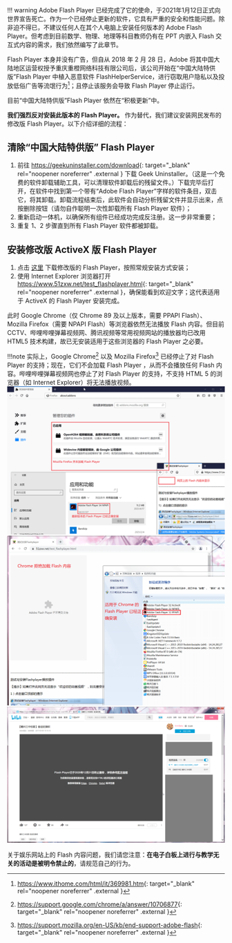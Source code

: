 !!! warning
	Adobe Flash Player 已经完成了它的使命，于2021年1月12日正式向世界宣告死亡。作为一个已经停止更新的软件，它具有严重的安全和性能问题。除非迫不得已，不建议任何人在其个人电脑上安装任何版本的 Adobe Flash Player。但考虑到目前数学、物理、地理等科目教师仍有在 PPT 内嵌入 Flash 交互式内容的需求，我们依然编写了此章节。

<!-- 众所周知，中国大陆并不属于肮脏的、资本主义当道的世界。 -->
Flash Player 本身并没有广告，但自从 2018 年 2 月 28 日，Adobe 将其中国大陆地区运营权授予重庆重橙网络科技有限公司后，该公司开始在“中国大陆特供版”Flash Player 中植入恶意软件 FlashHelperService，进行窃取用户隐私以及投放低俗广告等流氓行为[^1]；且停止该服务会导致 Flash Player 停止运行。

目前“中国大陆特供版”Flash Player 依然在“积极更新”中。

**我们强烈反对安装此版本的 Flash Player。** 作为替代，我们建议安装网民发布的修改版 Flash Player。以下介绍详细的流程：

## 清除“中国大陆特供版” Flash Player
1. 前往 <https://geekuninstaller.com/download>{: target="_blank" rel="noopener noreferrer" .external } 下载 Geek Uninstaller。（这是一个免费的软件卸载辅助工具，可以清理软件卸载后的残留文件。）下载完毕后打开，在软件中找到第一个带有“Adobe Flash Player”字样的软件条目，双击它，将其卸载。卸载流程结束后，此软件会自动分析残留文件并显示出来，点按删除按钮（请勿自作聪明一次性卸载所有 Flash Player 软件）；
2. 重新启动一体机，以确保所有组件已经成功完成反注册。这一步非常重要；
3. 重复 1、2 步骤直到所有 Flash Player 软件都被卸载。

## 安装修改版 ActiveX 版 Flash Player
1. 点击 [这里](#) 下载修改版的 Flash Player，按照常规安装方式安装；
2. 使用 Internet Explorer 浏览器打开 <https://www.51zxw.net/test_flashplayer.html>{: target="_blank" rel="noopener noreferrer" .external }，确保能看到欢迎文字；这代表适用于 ActiveX 的 Flash Player 安装完成。

此时 Google Chrome（仅 Chrome 89 及以上版本，需要 PPAPI Flash）、Mozilla Firefox（需要 NPAPI Flash）等浏览器依然无法播放 Flash 内容。但目前 CCTV、哔哩哔哩弹幕视频网、腾讯视频等常用视频网站的播放器均已改用 HTML5 技术构建，故已无安装适用于这些浏览器的 Flash Player 之必要。

!!!note
	实际上，Google Chrome[^2] 以及 Mozilla Firefox[^3] 已经停止了对 Flash Player 的支持；现在，它们不会加载 Flash Player ，从而不会播放任何 Flash 内容。哔哩哔哩弹幕视频网也停止了对 Flash Player 的支持，不支持 HTML 5 的浏览器（如 Internet Explorer）将无法播放视频。  
	![](./images/firefox-would-not-load-flash.png)  
	![](./images/chrome-would-not-load-flash-contents.png)  
	![](./images/bilibili-has-removed-flash-player-support.png)

关于娱乐网站上的 Flash 内容问题，我们请您注意：**在电子白板上进行与教学无关的活动是被明令禁止的**，请规范自己的行为。

[^1]: <https://www.ithome.com/html/it/369981.htm>{: target="_blank" rel="noopener noreferrer" .external }
[^2]: <https://support.google.com/chrome/a/answer/10706877>{: target="_blank" rel="noopener noreferrer" .external }
[^3]: <https://support.mozilla.org/en-US/kb/end-support-adobe-flash>{: target="_blank" rel="noopener noreferrer" .external }